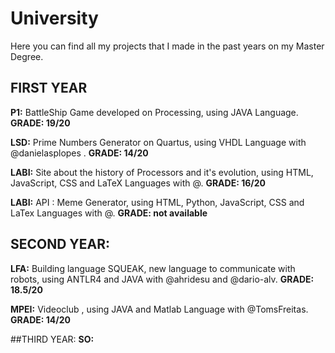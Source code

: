 # University

Here you can find all my projects that I made in the past years on my Master Degree.

## FIRST YEAR
**P1:** BattleShip Game developed on Processing, using JAVA Language. **GRADE: 19/20**

**LSD:** Prime Numbers Generator on Quartus, using VHDL Language with @danielasplopes . **GRADE: 14/20**

**LABI:** Site about the history of Processors and it's evolution, using HTML, JavaScript, CSS and LaTeX Languages with @. **GRADE: 16/20**

**LABI:** API : Meme Generator, using HTML, Python, JavaScript, CSS and LaTex Languages with @. **GRADE: not available**


## SECOND YEAR:
**LFA:** Building language SQUEAK, new language to communicate with robots, using ANTLR4 and JAVA with @ahridesu and @dario-alv. **GRADE: 18.5/20**

**MPEI:** Videoclub , using JAVA and Matlab Language with @TomsFreitas. **GRADE: 14/20**

##THIRD YEAR:
**SO:** 
